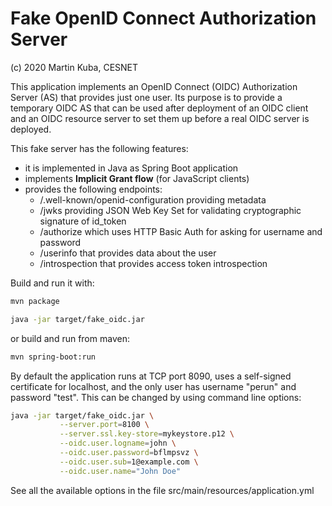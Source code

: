 # Fake OpenID Connect Authorization Server

(c) 2020 Martin Kuba, CESNET

This application implements an OpenID Connect (OIDC) Authorization Server (AS) that
provides just one user. Its purpose is to provide a temporary OIDC AS that can be
used after deployment of an OIDC client and an OIDC resource server to set them up before
a real OIDC server is deployed.

This fake server has the following features:
* it is implemented in Java as Spring Boot application
* implements **Implicit Grant flow** (for JavaScript clients)
* provides the following endpoints:
  * /.well-known/openid-configuration providing metadata
  * /jwks providing JSON Web Key Set for validating cryptographic signature of id_token
  * /authorize which uses HTTP Basic Auth for asking for username and password
  * /userinfo that provides data about the user
  * /introspection that provides access token introspection

Build and run it with:   
```bash
mvn package

java -jar target/fake_oidc.jar
```
or build and run from maven:
```bash
mvn spring-boot:run
```

By default the application runs at TCP port 8090, uses a self-signed certificate for localhost, and the only
user has username "perun" and password "test". This can be changed by using command line options:
 
```bash
java -jar target/fake_oidc.jar \
           --server.port=8100 \
           --server.ssl.key-store=mykeystore.p12 \
           --oidc.user.logname=john \
           --oidc.user.password=bflmpsvz \
           --oidc.user.sub=1@example.com \
           --oidc.user.name="John Doe"
```  
See all the available options in the file src/main/resources/application.yml

